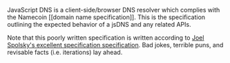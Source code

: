 JavaScript DNS is a client-side/browser DNS resolver which complies with the Namecoin [[domain name specification]].  This is the specification outlining the expected behavior of a jsDNS and any related APIs.

Note that this poorly written specification is written according to [Joel Spolsky's excellent specification specification](http://www.joelonsoftware.com/articles/fog0000000035.html).  Bad jokes, terrible puns, and revisable facts (i.e. iterations) lay ahead.

